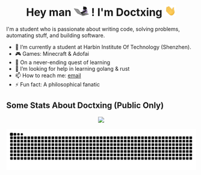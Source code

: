 <h1 align="Center">  Hey man <img src="giphy.webp" width="40px"> ! I'm  Doctxing <img src="Hi.gif" width="30px"> </h1>

I'm a student who is passionate about writing code, solving problems, automating stuff, and building software.

- 🔭 I’m currently a student at Harbin Institute Of Technology (Shenzhen).
- 🎮 Games: Minecraft & Adofai
- 🌱 On a never-ending quest of learning
- 🤔 I’m looking for help in learning golang & rust
- 📫 How to reach me: [email](mailto:dr-xing@outlook.com)
- ⚡️ Fun fact: A philosophical fanatic

## Some Stats About Doctxing (Public Only)
<p align="Center">
  <picture>
    <source
      srcset="https://github-readme-stats.vercel.app/api?username=doctxing&show_icons=true&theme=github_dark"
      media="(prefers-color-scheme: dark)"
    />
    <source
      srcset="https://github-readme-stats.vercel.app/api?username=doctxing&show_icons=true"
      media="(prefers-color-scheme: light), (prefers-color-scheme: no-preference)"
    />
    <img src="https://github-readme-stats.vercel.app/api?username=Doctxing&show_icons=true" />
  </picture>
</p>

<picture>
  <source media="(prefers-color-scheme: dark)" srcset="https://github.com/Doctxing/doctxing/blob/output/github-snake-dark.svg" />
  <source media="(prefers-color-scheme: light)" srcset="https://github.com/Doctxing/doctxing/blob/output/github-snake.svg" />
  <img alt="github-snake" src="https://github.com/Doctxing/doctxing/blob/output/github-snake.svg" />
</picture>
